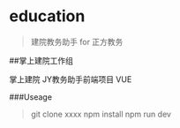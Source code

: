 # education

> 建院教务助手 for 正方教务

##掌上建院工作组

掌上建院 JY教务助手前端项目 VUE

###Useage
> git clone xxxx
>npm install 
>npm run dev



